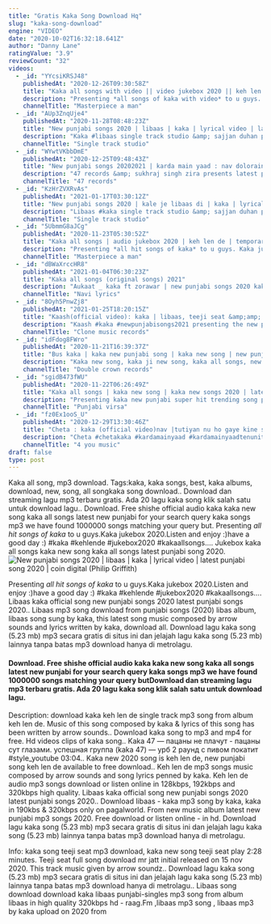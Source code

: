 ```yaml
---
title: "Gratis Kaka Song Download Hq"
slug: "kaka-song-download"
engine: "VIDEO"
date: "2020-10-02T16:32:18.641Z"
author: "Danny Lane"
ratingValue: "3.9"
reviewCount: "32"
videos:
  - _id: "YYcsiKRSJ48"
    publishedAt: "2020-12-26T09:30:58Z"
    title: "Kaka all songs with video || video jukebox 2020 || keh len de || libaas || temporary pyar || kaka"
    description: "Presenting *all songs of kaka with video* to u guys. Kaka jukebox 2020. Listen and enjoy :) have a good day :) #kaka #kehlende #jukebox2020"
    channelTitle: "Masterpiece a man"
  - _id: "AUp3ZnqUje4"
    publishedAt: "2020-11-28T08:48:23Z"
    title: "New punjabi songs 2020 | libaas | kaka | lyrical video | latest punjabi song 2020 | coin digital"
    description: "Kaka #libaas single track studio &amp; sajjan duhan presents the official full song of kaka latest track libaas new track 2020 song | libaas singer lyrics &amp; music"
    channelTitle: "Single track studio"
  - _id: "WYwtVKbbDmE"
    publishedAt: "2020-12-25T09:48:43Z"
    title: "New punjabi songs 20202021 | karda main yaad : nav dolorain | kaka | latest punjabi songs 2021"
    description: "47 records &amp; sukhraj singh zira presents latest punjabi songs 20202021 karda mai yaad beautifully sung by nav dolorain , lyrics of this new punjabi songs"
    channelTitle: "47 records"
  - _id: "KzHrZVXRvAs"
    publishedAt: "2021-01-17T03:30:12Z"
    title: "New punjabi songs 2020 | kale je libaas di | kaka | lyrical b &amp;amp; w video | latest punjabi song 2021"
    description: "Libaas #kaka single track studio &amp; sajjan duhan presents the official full song of kaka&#39;s latest track libaas new track 2020 song : libaas singerlyricsmusic"
    channelTitle: "Single track studio"
  - _id: "5UbmmG8aJCg"
    publishedAt: "2020-11-23T05:30:52Z"
    title: "Kaka all songs | audio jukebox 2020 | keh len de | temporary pyar | libaas | tennu ni khabran | kaka"
    description: "Presenting *all hit songs of kaka* to u guys. Kaka jukebox 2020. Listen and enjoy :) have a good day :) #kaka #kehlende #jukebox2020"
    channelTitle: "Masterpiece a man"
  - _id: "dBWaXrccHR8"
    publishedAt: "2021-01-04T06:30:23Z"
    title: "Kaka all songs (original songs) 2021"
    description: "Aukaat _ kaka ft zorawar | new punjabi songs 2020 kaka all album original songs #kehlende #teejiseat #libaas #surma"
    channelTitle: "Navi lyrics"
  - _id: "8Oyh5PnwZj8"
    publishedAt: "2021-01-25T18:20:15Z"
    title: "Kaash(official video): kaka | libaas, teeji seat &amp;amp; surma | kaka new song | new punjabi songs 2021"
    description: "Kaash #kaka #newpunjabisongs2021 presenting the new punjabi song kaash by kaka clone music records presents song : kaash singer : kaka"
    channelTitle: "Clone music records"
  - _id: "idFdog8FWro"
    publishedAt: "2020-11-21T16:39:37Z"
    title: "Bus kaka | kaka new punjabi song | kaka new song | new punjabi song 2020 | latest punjabi songs 2020"
    description: "Kaka new song, kaka ji new song, kaka all songs, new punjabi song 2020, new punjabi song, latest punjabi songs 2020, heere meriye singer kaka song, bus"
    channelTitle: "Double crown records"
  - _id: "sgidB473fWU"
    publishedAt: "2020-11-22T06:26:49Z"
    title: "Kaka all songs | kaka new song | kaka new songs 2020 | latest punjabi songs"
    description: "Presenting kaka new punjabi super hit trending song please subscribe our youtube channel like and share also keep supporting #kaka #non_stop"
    channelTitle: "Punjabi virsa"
  - _id: "fz0Ex1ooS_U"
    publishedAt: "2020-12-29T13:30:46Z"
    title: "Cheta : kaka (official video)nav |tutiyan nu ho gaye kine saal | yaad |kaka latest punjabi song 2021"
    description: "Cheta #chetakaka #kardamainyaad #kardamainyaadtenunitsohniye #dilkitehordassinlaayakenahin 4you music &amp; melodianz present latest new track of"
    channelTitle: "4 you music"
draft: false
type: post
---
```


Kaka all song, mp3 download. Tags:kaka, kaka songs, best, kaka albums, download, new, song, all songkaka song download.. Download dan streaming lagu mp3 terbaru gratis. Ada 20 lagu kaka song klik salah satu untuk download lagu.. Download. Free shishe official audio kaka kaka new song kaka all songs latest new punjabi for your search query kaka songs mp3 we have found 1000000 songs matching your query but. Presenting *all hit songs of kaka* to u guys.Kaka jukebox 2020.Listen and enjoy :)have a good day :) #kaka #kehlende #jukebox2020 #kakaallsongs.... Jukebox kaka all songs kaka new song kaka all songs latest punjabi song 2020.
![New punjabi songs 2020 | libaas | kaka | lyrical video | latest punjabi song 2020 | coin digital (Philip Griffith)](https://i.ytimg.com/vi/AUp3ZnqUje4/hqdefault.jpg "New punjabi songs 2020 | libaas | kaka | lyrical video | latest punjabi song 2020 | coin digital (Della Willis)")

Presenting *all hit songs of kaka* to u guys.Kaka jukebox 2020.Listen and enjoy :)have a good day :) #kaka #kehlende #jukebox2020 #kakaallsongs.... Libaas kaka official song new punjabi songs 2020 latest punjabi songs 2020.. Libaas mp3 song download from punjabi songs (2020) libas album, libaas song sung by kaka, this latest song music composed by arrow sounds and lyrics written by kaka, download all. Download lagu kaka song (5.23 mb) mp3 secara gratis di situs ini dan jelajah lagu kaka song (5.23 mb) lainnya tanpa batas mp3 download hanya di metrolagu.
<!--inArticleAds-->

<!--galleryOne-->

#### Download. Free shishe official audio kaka kaka new song kaka all songs latest new punjabi for your search query kaka songs mp3 we have found 1000000 songs matching your query butDownload dan streaming lagu mp3 terbaru gratis. Ada 20 lagu kaka song klik salah satu untuk download lagu.
<!--inArticleAds-->

<!--galleryTwo-->

Description: download kaka keh len de single track mp3 song from album keh len de. Music of this song composed by kaka &amp; lyrics of this song has been written by arrow sounds.. Download kaka song to mp3 and mp4 for free. Hd videos clips of kaka song.. Kaka 47 — пацаны не плачут - пацаны сут глазами. успешная группа (kaka 47) — урб 2 раунд с пивом покатит #style_youtube 03:04.. Kaka new 2020 song is keh len de, new punjabi song keh len de available to free download.. Keh len de mp3 songs music composed by arrow sounds and song lyrics penned by kaka. Keh len de audio mp3 songs download or listen online in 128kbps, 192kbps and 320kbps high quality. Libaas kaka official song new punjabi songs 2020 latest punjabi songs 2020.. Download libaas - kaka mp3 song by kaka, kaka in 190kbs &amp; 320kbps only on pagalworld. From new music album latest new punjabi mp3 songs 2020. Free download or listen online - in hd. Download lagu kaka song (5.23 mb) mp3 secara gratis di situs ini dan jelajah lagu kaka song (5.23 mb) lainnya tanpa batas mp3 download hanya di metrolagu.
<!--galleryThree-->

Info: kaka song teeji seat mp3 download, kaka new song teeji seat play 2:28 minutes. Teeji seat full song download mr jatt initial released on 15 nov 2020. This track music given by arrow soundz.. Download lagu kaka song (5.23 mb) mp3 secara gratis di situs ini dan jelajah lagu kaka song (5.23 mb) lainnya tanpa batas mp3 download hanya di metrolagu.. Libaas song download download kaka libaas punjabi-singles mp3 song from album libaas in high quality 320kbps hd - raag.Fm ,libaas mp3 song , libaas mp3 by kaka upload on 2020 from